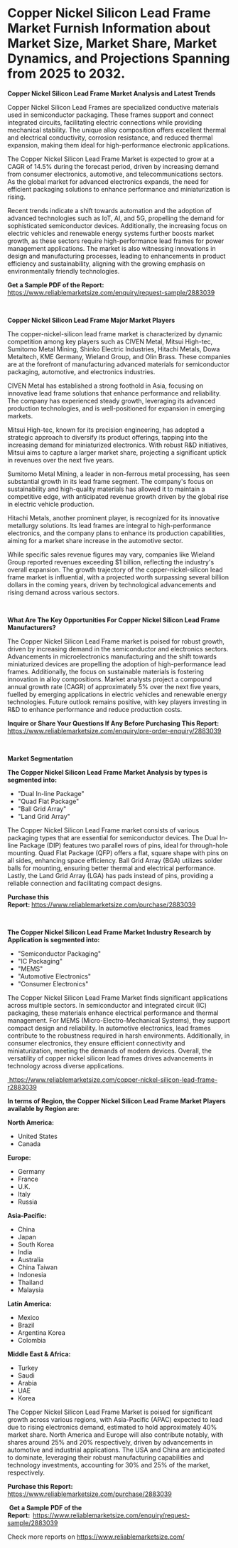 <p><h1>Copper Nickel Silicon Lead Frame Market Furnish Information about Market Size, Market Share, Market Dynamics, and Projections Spanning from 2025 to 2032.</h1></p><p><strong>Copper Nickel Silicon Lead Frame Market Analysis and Latest Trends</strong></p>
<p><p>Copper Nickel Silicon Lead Frames are specialized conductive materials used in semiconductor packaging. These frames support and connect integrated circuits, facilitating electric connections while providing mechanical stability. The unique alloy composition offers excellent thermal and electrical conductivity, corrosion resistance, and reduced thermal expansion, making them ideal for high-performance electronic applications.</p><p>The Copper Nickel Silicon Lead Frame Market is expected to grow at a CAGR of 14.5% during the forecast period, driven by increasing demand from consumer electronics, automotive, and telecommunications sectors. As the global market for advanced electronics expands, the need for efficient packaging solutions to enhance performance and miniaturization is rising. </p><p>Recent trends indicate a shift towards automation and the adoption of advanced technologies such as IoT, AI, and 5G, propelling the demand for sophisticated semiconductor devices. Additionally, the increasing focus on electric vehicles and renewable energy systems further boosts market growth, as these sectors require high-performance lead frames for power management applications. The market is also witnessing innovations in design and manufacturing processes, leading to enhancements in product efficiency and sustainability, aligning with the growing emphasis on environmentally friendly technologies.</p></p>
<p><strong>Get a Sample PDF of the Report:&nbsp;</strong> <a href="https://www.reliablemarketsize.com/enquiry/request-sample/2883039?utm_campaign=3178&utm_medium=2&utm_source=Github&utm_content=ia&utm_term=13032025&utm_id=copper-nickel-silicon-lead-frame">https://www.reliablemarketsize.com/enquiry/request-sample/2883039</a></p>
<p>&nbsp;</p>
<p><strong>Copper Nickel Silicon Lead Frame Major Market Players</strong></p>
<p><p>The copper-nickel-silicon lead frame market is characterized by dynamic competition among key players such as CIVEN Metal, Mitsui High-tec, Sumitomo Metal Mining, Shinko Electric Industries, Hitachi Metals, Dowa Metaltech, KME Germany, Wieland Group, and Olin Brass. These companies are at the forefront of manufacturing advanced materials for semiconductor packaging, automotive, and electronics industries. </p><p>CIVEN Metal has established a strong foothold in Asia, focusing on innovative lead frame solutions that enhance performance and reliability. The company has experienced steady growth, leveraging its advanced production technologies, and is well-positioned for expansion in emerging markets. </p><p>Mitsui High-tec, known for its precision engineering, has adopted a strategic approach to diversify its product offerings, tapping into the increasing demand for miniaturized electronics. With robust R&D initiatives, Mitsui aims to capture a larger market share, projecting a significant uptick in revenues over the next five years.</p><p>Sumitomo Metal Mining, a leader in non-ferrous metal processing, has seen substantial growth in its lead frame segment. The company's focus on sustainability and high-quality materials has allowed it to maintain a competitive edge, with anticipated revenue growth driven by the global rise in electric vehicle production.</p><p>Hitachi Metals, another prominent player, is recognized for its innovative metallurgy solutions. Its lead frames are integral to high-performance electronics, and the company plans to enhance its production capabilities, aiming for a market share increase in the automotive sector.</p><p>While specific sales revenue figures may vary, companies like Wieland Group reported revenues exceeding $1 billion, reflecting the industry's overall expansion. The growth trajectory of the copper-nickel-silicon lead frame market is influential, with a projected worth surpassing several billion dollars in the coming years, driven by technological advancements and rising demand across various sectors.</p></p>
<p>&nbsp;</p>
<p><strong>What Are The Key Opportunities For Copper Nickel Silicon Lead Frame Manufacturers?</strong></p>
<p><p>The Copper Nickel Silicon Lead Frame market is poised for robust growth, driven by increasing demand in the semiconductor and electronics sectors. Advancements in microelectronics manufacturing and the shift towards miniaturized devices are propelling the adoption of high-performance lead frames. Additionally, the focus on sustainable materials is fostering innovation in alloy compositions. Market analysts project a compound annual growth rate (CAGR) of approximately 5% over the next five years, fuelled by emerging applications in electric vehicles and renewable energy technologies. Future outlook remains positive, with key players investing in R&D to enhance performance and reduce production costs.</p></p>
<p><strong>Inquire or Share Your Questions If Any Before Purchasing This Report:</strong> <a href="https://www.reliablemarketsize.com/enquiry/pre-order-enquiry/2883039?utm_campaign=3178&utm_medium=2&utm_source=Github&utm_content=ia&utm_term=13032025&utm_id=copper-nickel-silicon-lead-frame">https://www.reliablemarketsize.com/enquiry/pre-order-enquiry/2883039</a></p>
<p>&nbsp;</p>
<p><strong>Market Segmentation</strong></p>
<p><strong>The Copper Nickel Silicon Lead Frame Market Analysis by types is segmented into:</strong></p>
<p><ul><li>"Dual In-line Package"</li><li>"Quad Flat Package"</li><li>"Ball Grid Array"</li><li>"Land Grid Array"</li></ul></p>
<p><p>The Copper Nickel Silicon Lead Frame market consists of various packaging types that are essential for semiconductor devices. The Dual In-line Package (DIP) features two parallel rows of pins, ideal for through-hole mounting. Quad Flat Package (QFP) offers a flat, square shape with pins on all sides, enhancing space efficiency. Ball Grid Array (BGA) utilizes solder balls for mounting, ensuring better thermal and electrical performance. Lastly, the Land Grid Array (LGA) has pads instead of pins, providing a reliable connection and facilitating compact designs.</p></p>
<p><strong>Purchase this Report:&nbsp;</strong><a href="https://www.reliablemarketsize.com/purchase/2883039?utm_campaign=3178&utm_medium=2&utm_source=Github&utm_content=ia&utm_term=13032025&utm_id=copper-nickel-silicon-lead-frame">https://www.reliablemarketsize.com/purchase/2883039</a></p>
<p>&nbsp;</p>
<p><strong>The Copper Nickel Silicon Lead Frame Market Industry Research by Application is segmented into:</strong></p>
<p><ul><li>"Semiconductor Packaging"</li><li>"IC Packaging"</li><li>"MEMS"</li><li>"Automotive Electronics"</li><li>"Consumer Electronics"</li></ul></p>
<p><p>The Copper Nickel Silicon Lead Frame Market finds significant applications across multiple sectors. In semiconductor and integrated circuit (IC) packaging, these materials enhance electrical performance and thermal management. For MEMS (Micro-Electro-Mechanical Systems), they support compact design and reliability. In automotive electronics, lead frames contribute to the robustness required in harsh environments. Additionally, in consumer electronics, they ensure efficient connectivity and miniaturization, meeting the demands of modern devices. Overall, the versatility of copper nickel silicon lead frames drives advancements in technology across diverse applications.</p></p>
<p><a href="https://www.reliablemarketsize.com/copper-nickel-silicon-lead-frame-r2883039?utm_campaign=3178&utm_medium=2&utm_source=Github&utm_content=ia&utm_term=13032025&utm_id=copper-nickel-silicon-lead-frame">&nbsp;https://www.reliablemarketsize.com/copper-nickel-silicon-lead-frame-r2883039</a></p>
<p><strong>In terms of Region, the Copper Nickel Silicon Lead Frame Market Players available by Region are:</strong></p>
<p>
    <p> <strong> North America: </strong>
        <ul>
            <li>United States</li>
            <li>Canada</li>
        </ul>
        </p> 
    <p> <strong> Europe: </strong>
        <ul>
            <li>Germany</li>
            <li>France</li>
            <li>U.K.</li>
            <li>Italy</li>
            <li>Russia</li>
        </ul>
        </p> 
    <p> <strong> Asia-Pacific: </strong>
        <ul>
            <li>China</li>
            <li>Japan</li>
            <li>South Korea</li>
            <li>India</li>
            <li>Australia</li>
            <li>China Taiwan</li>
            <li>Indonesia</li>
            <li>Thailand</li>
            <li>Malaysia</li>
        </ul>
        </p> 
    <p> <strong> Latin America: </strong>
        <ul>
            <li>Mexico</li>
            <li>Brazil</li>
            <li>Argentina Korea</li>
            <li>Colombia</li>
        </ul>
        </p> 
    <p> <strong> Middle East & Africa: </strong>
        <ul>
            <li>Turkey</li>
            <li>Saudi</li>
            <li>Arabia</li>
            <li>UAE</li>
            <li>Korea</li>
        </ul>
    </p>
    </p>
<p><p>The Copper Nickel Silicon Lead Frame Market is poised for significant growth across various regions, with Asia-Pacific (APAC) expected to lead due to rising electronics demand, estimated to hold approximately 40% market share. North America and Europe will also contribute notably, with shares around 25% and 20% respectively, driven by advancements in automotive and industrial applications. The USA and China are anticipated to dominate, leveraging their robust manufacturing capabilities and technology investments, accounting for 30% and 25% of the market, respectively.</p></p>
<p><strong>Purchase this Report: </strong><a href="https://www.reliablemarketsize.com/purchase/2883039?utm_campaign=3178&utm_medium=2&utm_source=Github&utm_content=ia&utm_term=13032025&utm_id=copper-nickel-silicon-lead-frame">https://www.reliablemarketsize.com/purchase/2883039</a></p>
<p>&nbsp;<strong>Get a Sample PDF of the Report:&nbsp;&nbsp;</strong><a href="https://www.reliablemarketsize.com/enquiry/request-sample/2883039?utm_campaign=3178&utm_medium=2&utm_source=Github&utm_content=ia&utm_term=13032025&utm_id=copper-nickel-silicon-lead-frame">https://www.reliablemarketsize.com/enquiry/request-sample/2883039</a></p>
<p><strong></strong></p>
<p>Check more reports on <a href="https://www.reliablemarketsize.com/?utm_campaign=3178&utm_medium=2&utm_source=Github&utm_content=ia&utm_term=13032025&utm_id=copper-nickel-silicon-lead-frame">https://www.reliablemarketsize.com/</a></p>